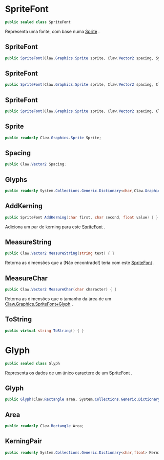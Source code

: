 # SpriteFont
```csharp
public sealed class SpriteFont
```
Representa uma fonte, com base numa [Sprite](/API/Claw/Graphics/Sprite.md#Sprite) .<br />
## SpriteFont
```csharp
public SpriteFont(Claw.Graphics.Sprite sprite, Claw.Vector2 spacing, System.Collections.Generic.Dictionary<char,Claw.Graphics.SpriteFont+Glyph> glyphs) { }
```
## SpriteFont
```csharp
public SpriteFont(Claw.Graphics.Sprite sprite, Claw.Vector2 spacing, Claw.Vector2 charSize, char[] chars) { }
```
## SpriteFont
```csharp
public SpriteFont(Claw.Graphics.Sprite sprite, Claw.Vector2 spacing, Claw.Vector2 charSize, string chars) { }
```
## Sprite
```csharp
public readonly Claw.Graphics.Sprite Sprite;
```
## Spacing
```csharp
public Claw.Vector2 Spacing;
```
## Glyphs
```csharp
public readonly System.Collections.Generic.Dictionary<char,Claw.Graphics.SpriteFont+Glyph> Glyphs;
```
## AddKerning
```csharp
public SpriteFont AddKerning(char first, char second, float value) { }
```
Adiciona um par de kerning para este [SpriteFont](/API/Claw/Graphics/SpriteFont.md#SpriteFont) .<br />
## MeasureString
```csharp
public Claw.Vector2 MeasureString(string text) { }
```
Retorna as dimensões que a [Não encontrado!] teria com este [SpriteFont](/API/Claw/Graphics/SpriteFont.md#SpriteFont) .<br />
## MeasureChar
```csharp
public Claw.Vector2 MeasureChar(char character) { }
```
Retorna as dimensões que o tamanho da área de um [Claw.Graphics.SpriteFont+Glyph](/API/Claw/Graphics/SpriteFont.md#Claw.Graphics.SpriteFont+Glyph) .<br />
## ToString
```csharp
public virtual string ToString() { }
```
# Glyph
```csharp
public sealed class Glyph
```
Representa os dados de um único caractere de um [SpriteFont](/API/Claw/Graphics/SpriteFont.md#SpriteFont) .<br />
## Glyph
```csharp
public Glyph(Claw.Rectangle area, System.Collections.Generic.Dictionary<char,float> kerningPair) { }
```
## Area
```csharp
public readonly Claw.Rectangle Area;
```
## KerningPair
```csharp
public readonly System.Collections.Generic.Dictionary<char,float> KerningPair;
```
